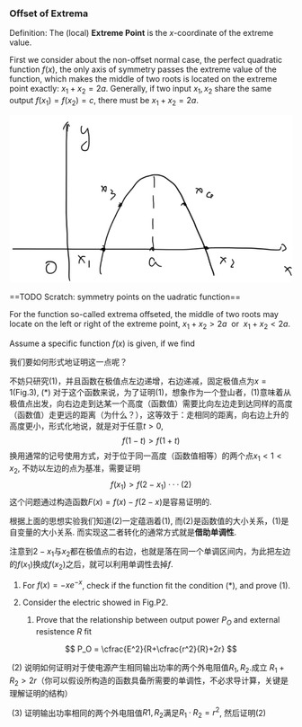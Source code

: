 ### Offset of Extrema

Definition: The (local) **Extreme Point** is the $x$-coordinate of the extreme value.

First we consider about the non-offset normal case, the perfect quadratic function $f(x)$, the only axis of symmetry passes the extreme value of the function, which makes the middle of two roots is located on the extreme point exactly: $x_1 + x_2 = 2a$. Generally, if two input $x_1, x_2$ share the same output $f(x_1) = f(x_2) = c$, there must be $x_1 + x_2 = 2a$.

<img src="symmetry_points_of_quadratic_function.png"/>

==TODO Scratch: symmetry points on the uadratic function==

For the function so-called extrema offseted, the middle of two roots may locate on the left or right of the extreme point, $x_1+x_2 > 2a \ \ \text{or}\ \  x_1+x_2<2a$.

Assume a specific function $f(x)$ is given, if we find 

我们要如何形式地证明这一点呢？

不妨只研究(1)，并且函数在极值点左边递增，右边递减，固定极值点为$x=1$(Fig.3), (*) 对于这个函数来说，为了证明(1)，想象作为一个登山者，(1)意味着从极值点出发，向右边走到达某一个高度（函数值）需要比向左边走到达同样的高度（函数值）走更远的距离（为什么？），这等效于：走相同的距离，向右边上升的高度更小，形式化地说，就是对于任意$t>0$,
$$
f(1-t)>f(1+t)
$$
换用通常的记号使用方式，对于位于同一高度（函数值相等）的两个点$x_1<1<x_2$, 不妨以左边的点为基准，需要证明
$$
f(x_1) > f(2-x_1)  ··· (2)
$$
这个问题通过构造函数$F(x) = f(x) - f(2-x)$是容易证明的.

根据上面的思想实验我们知道(2)一定蕴涵着(1), 而(2)是函数值的大小关系，(1)是自变量的大小关系. 而实现这二者转化的通常方式就是**借助单调性**.

注意到$2-x_1$与$x_2$都在极值点的右边，也就是落在同一个单调区间内，为此把左边的$f(x_1)$换成$f(x_2)$之后，就可以利用单调性去掉$f$.



1. For $f(x) = -xe^{-x}$, check if the function fit the condition (*), and prove (1).

2. Consider the electric showed in Fig.P2.

   1) Prove that the relationship between output power $P_O$ and external resistence $R$ fit

$$
P_O = \cfrac{E^2}{R+\cfrac{r^2}{R}+2r}
$$

​	(2) 说明如何证明对于使电源产生相同输出功率的两个外电阻值$R_1,R_2$.成立 $R_1+R_2>2r$（你可以假设所构造的函数具备所需要的单调性，不必求导计算，关键是理解证明的结构）

​	(3) 证明输出功率相同的两个外电阻值$R1, R_2$满足$R_1·R_2 = r^2$, 然后证明(2)

